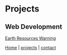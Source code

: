 # Projects

## Web Development
[Earth Resources Warning](https://github.com/kexinsun82/Earth-Resources-Warning.git)

[Home](/markdown-portfolio/) |
[projects](projects) | 
[contact](contact)